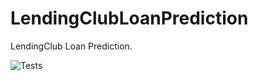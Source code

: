 # LendingClubLoanPrediction

LendingClub Loan Prediction.

![Tests](https://github.com/chineidu/LendingClubLoanPrediction/actions/workflows/tests.yml/badge.svg?branch=main)
